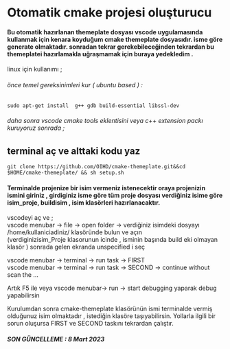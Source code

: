 # Otomatik cmake projesi oluşturucu
#### Bu otomatik hazırlanan themeplate dosyası vscode uygulamasında kullanmak için kenara koyduğum cmake themeplate dosyasıdır. isme göre generate olmaktadır. sonradan tekrar gerekebileceğinden tekrardan bu themeplatei hazırlamakla uğraşmamak için buraya yedekledim .   
   
linux için kullanımı ;   

###### önce temel gereksinimleri kur ( ubuntu based ) :   
`sudo apt-get install  g++ gdb build-essential libssl-dev `
###### daha sonra vscode cmake tools eklentisini veya c++ extension packı kuruyoruz sonrada ;   
   
## terminal aç ve alttaki kodu yaz   

`git clone https://github.com/OIHD/cmake-themeplate.git&&cd $HOME/cmake-themeplate/ && sh setup.sh   `

#### Terminalde projenize bir isim vermeniz istenecektir oraya projenizin ismini giriniz , girdiginiz isme göre tüm proje dosyası verdiğiniz isime göre isim_proje, buildisim , isim klasörleri hazırlanacaktır.

vscodeyi aç ve ;   
vscode menubar -> file -> open folder -> verdiğiniz isimdeki dosyayı /home/kullaniciadiniz/ klasöründe bulun ve açın   
(verdiginizisim_Proje klasorunun icinde , isminin başında build eki olmayan klasör ) sonrada gelen ekranda unspecified i seç      

vscode menubar -> terminal -> run task -> FIRST   
vscode menubar -> terminal -> run task -> SECOND -> continue without scan the ...   

Artık F5 ile veya
vscode menubar-> run -> start debugging
yaparak debug yapabilirsin

Kurulumdan sonra cmake-themeplate klasörünün ismi terminalde vermiş olduğunuz isim olmaktadır , istediğin klasöre taşıyabilirsin. Yollarla ilgili bir sorun oluşursa FIRST ve SECOND taskını tekrardan çalıştır.

##### SON GÜNCELLEME : 8 Mart 2023
